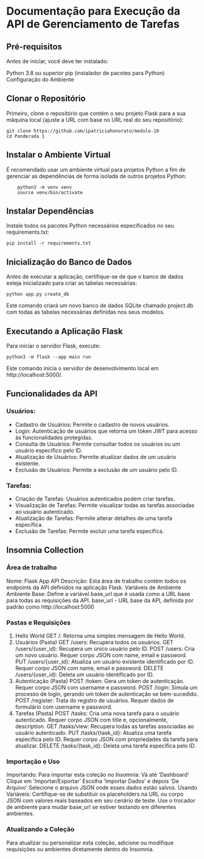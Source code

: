 # Documentação para Execução da API de Gerenciamento de Tarefas

## Pré-requisitos
Antes de iniciar, você deve ter instalado:

Python 3.8 ou superior
pip (instalador de pacotes para Python)
Configuração do Ambiente

## Clonar o Repositório
Primeiro, clone o repositório que contém o seu projeto Flask para a sua máquina local (ajuste a URL com base no URL real do seu repositório):

```
git clone https://github.com/ipatriciahonorato/modulo-10
cd Ponderada 1
```

## Instalar o Ambiente Virtual
É recomendado usar um ambiente virtual para projetos Python a fim de gerenciar as dependências de forma isolada de outros projetos Python:

```
    python3 -m venv venv
    source venv/bin/activate
```

## Instalar Dependências
Instale todos os pacotes Python necessários especificados no seu requirements.txt:

```
pip install -r requirements.txt
```

## Inicialização do Banco de Dados
Antes de executar a aplicação, certifique-se de que o banco de dados esteja inicializado para criar as tabelas necessárias:

```
python app.py create_db
```
Este comando criará um novo banco de dados SQLite chamado project.db com todas as tabelas necessárias definidas nos seus modelos.

## Executando a Aplicação Flask
Para iniciar o servidor Flask, execute:

```
python3 -m flask --app main run
```

Este comando inicia o servidor de desenvolvimento local em http://localhost:5000/. 

## Funcionalidades da API
### Usuários:
- Cadastro de Usuários: Permite o cadastro de novos usuários.
- Login: Autenticação de usuários que retorna um token JWT para acesso às funcionalidades protegidas.
- Consulta de Usuários: Permite consultar todos os usuários ou um usuário específico pelo ID.
- Atualização de Usuários: Permite atualizar dados de um usuário existente.
- Exclusão de Usuários: Permite a exclusão de um usuário pelo ID.

### Tarefas:
- Criação de Tarefas: Usuários autenticados podem criar tarefas.
- Visualização de Tarefas: Permite visualizar todas as tarefas associadas ao usuário autenticado.
- Atualização de Tarefas: Permite alterar detalhes de uma tarefa específica.
- Exclusão de Tarefas: Permite excluir uma tarefa específica.

## Insomnia Collection

### Área de trabalho
Nome: Flask App API
Descrição: Esta área de trabalho contém todos os endpoints da API definidos na aplicação Flask.
Variáveis de Ambiente
Ambiente Base: Define a variável base_url que é usada como a URL base para todas as requisições da API.
base_url - URL base da API, definida por padrão como http://localhost:5000

### Pastas e Requisições
1. Hello World
GET /: Retorna uma simples mensagem de Hello World.
2. Usuários (Pasta)
GET /users: Recupera todos os usuários.
GET /users/{user_id}: Recupera um único usuário pelo ID.
POST /users: Cria um novo usuário. Requer corpo JSON com name, email e password.
PUT /users/{user_id}: Atualiza um usuário existente identificado por ID. Requer corpo JSON com name, email e password.
DELETE /users/{user_id}: Deleta um usuário identificado por ID.
3. Autenticação (Pasta)
POST /token: Gera um token de autenticação. Requer corpo JSON com username e password.
POST /login: Simula um processo de login, gerando um token de autenticação se bem-sucedido.
POST /register: Trata do registro de usuários. Requer dados de formulário com username e password.
4. Tarefas (Pasta)
POST /tasks: Cria uma nova tarefa para o usuário autenticado. Requer corpo JSON com title e, opcionalmente, description.
GET /tasks/view: Recupera todas as tarefas associadas ao usuário autenticado.
PUT /tasks/{task_id}: Atualiza uma tarefa específica pelo ID. Requer corpo JSON com propriedades da tarefa para atualizar.
DELETE /tasks/{task_id}: Deleta uma tarefa específica pelo ID.

### Importação e Uso
Importando: Para importar esta coleção no Insomnia:
Vá até 'Dashboard'
Clique em 'Importar/Exportar'
Escolha 'Importar Dados' e depois 'De Arquivo'
Selecione o arquivo JSON onde esses dados estão salvos.
Usando Variáveis:
Certifique-se de substituir os placeholders na URL ou corpo JSON com valores reais baseados em seu cenário de teste.
Use o trocador de ambiente para mudar base_url se estiver testando em diferentes ambientes.

### Atualizando a Coleção
Para atualizar ou personalizar esta coleção, adicione ou modifique requisições ou ambientes diretamente dentro do Insomnia.



